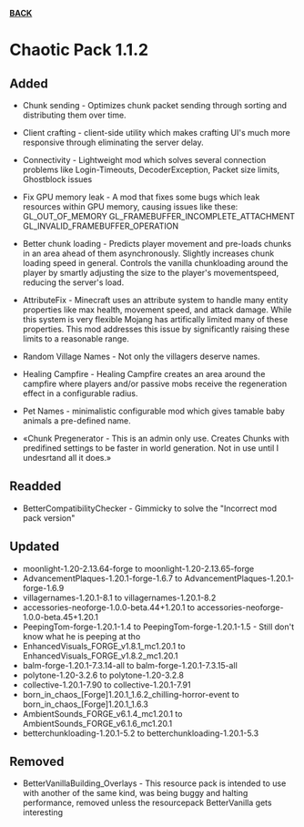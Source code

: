 [**BACK**](./)

# Chaotic Pack 1.1.2

## Added

- Chunk sending - Optimizes chunk packet sending through sorting and distributing them over time.
- Client crafting - client-side utility which makes crafting UI's much more responsive through eliminating the server delay.
- Connectivity - Lightweight mod which solves several connection problems like Login-Timeouts, DecoderException, Packet size limits, Ghostblock issues
- Fix GPU memory leak - A mod that fixes some bugs which leak resources within GPU memory, causing issues like these:
    GL_OUT_OF_MEMORY
    GL_FRAMEBUFFER_INCOMPLETE_ATTACHMENT
    GL_INVALID_FRAMEBUFFER_OPERATION

- Better chunk loading - 
	Predicts player movement and pre-loads chunks in an area ahead of them asynchronously.
    Slightly increases chunk loading speed in general.
    Controls the vanilla chunkloading around the player by smartly adjusting the size to the player's movementspeed, reducing the server's load.

- AttributeFix - Minecraft uses an attribute system to handle many entity properties like max health, movement speed, and attack damage. While this system is very flexible Mojang has artifically limited many of these properties. This mod addresses this issue by significantly raising these limits to a reasonable range.

- Random Village Names - Not only the villagers deserve names.
- Healing Campfire - Healing Campfire creates an area around the campfire where players and/or passive mobs receive the regeneration effect in a configurable radius.
- Pet Names - minimalistic configurable mod which gives tamable baby animals a pre-defined name. 

- «Chunk Pregenerator - This is an admin only use. Creates Chunks with predifined settings to be faster in world generation. Not in use until I undesrtand all it does.»


## Readded

- BetterCompatibilityChecker - Gimmicky to solve the "Incorrect mod pack version"


## Updated

- moonlight-1.20-2.13.64-forge to moonlight-1.20-2.13.65-forge
- AdvancementPlaques-1.20.1-forge-1.6.7 to AdvancementPlaques-1.20.1-forge-1.6.9
- villagernames-1.20.1-8.1 to villagernames-1.20.1-8.2
- accessories-neoforge-1.0.0-beta.44+1.20.1 to accessories-neoforge-1.0.0-beta.45+1.20.1
- PeepingTom-forge-1.20.1-1.4 to PeepingTom-forge-1.20.1-1.5 - Still don't know what he is peeping at tho
- EnhancedVisuals_FORGE_v1.8.1_mc1.20.1 to EnhancedVisuals_FORGE_v1.8.2_mc1.20.1
- balm-forge-1.20.1-7.3.14-all to balm-forge-1.20.1-7.3.15-all
- polytone-1.20-3.2.6 to polytone-1.20-3.2.8
- collective-1.20.1-7.90 to collective-1.20.1-7.91
- born_in_chaos_[Forge]1.20.1_1.6.2_chilling-horror-event to born_in_chaos_[Forge]1.20.1_1.6.3
- AmbientSounds_FORGE_v6.1.4_mc1.20.1 to AmbientSounds_FORGE_v6.1.6_mc1.20.1
- betterchunkloading-1.20.1-5.2 to betterchunkloading-1.20.1-5.3


## Removed

- BetterVanillaBuilding_Overlays - This resource pack is intended to use with another of the same kind, was being buggy and halting performance, removed unless the resourcepack BetterVanilla gets interesting
